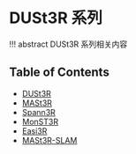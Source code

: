 # DUSt3R 系列

!!! abstract
    DUSt3R 系列相关内容

## Table of Contents

- [DUSt3R](dust3r/)
- [MASt3R](mastar/)
- [Spann3R](spanner/)
- [MonST3R](monster/)
- [Easi3R](easier/)
- [MASt3R-SLAM](mast3r-slam/)